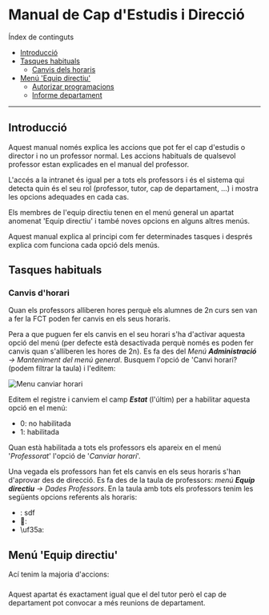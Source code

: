 # Manual de Cap d'Estudis i Direcció
Índex de continguts
* [Introducció](#introducció)
* [Tasques habituals](#)
  * [Canvis dels horaris](#)
* [Menú 'Equip directiu'](#menú--de-departament)
  * [Autorizar programacions](#autorizar-programacions)
  * [Informe departament](#informe-departament)
---

## Introducció
Aquest manual només explica les accions que pot fer el cap d'estudis o director i no un professor normal. Les accions habituals de qualsevol professor estan explicades en el manual del professor.

L'accés a la intranet és igual per a tots els professors i és el sistema qui detecta quin és el seu rol (professor, tutor, cap de departament, …) i mostra les opcions adequades en cada cas.

Els membres de l'equip directiu tenen en el menú general un apartat anomenat 'Equip directiu' i també noves opcions en alguns altres menús.

Aquest manual explica al principi com fer determinades tasques i després explica com funciona cada opció dels menús.

## Tasques habituals

### Canvis d'horari
Quan els professors alliberen hores perquè els alumnes de 2n curs sen van a fer la FCT poden fer canvis en els seus horaris. 

Pera a que puguen fer els canvis en el seu horari s'ha d'activar aquesta opció del menú (per defecte està desactivada perquè només es poden fer canvis quan s'alliberen les hores de 2n). Es fa des del _Menú **Administració** -> Manteniment del menú general_. Busquem l'opció de 'Canvi horari? (podem filtrar la taula) i l'editem:

![Menu canviar horari]()

Editem el registre i canviem el camp _**Estat**_ (l'últim) per a habilitar aquesta opció en el menú:
* 0: no habilitada
* 1: habilitada

Quan està habilitada a tots els professors els apareix en el menú '_Professorat_' l'opció de '_Canviar horari_'.

Una vegada els professors han fet els canvis en els seus horaris s'han d'aprovar des de direcció. Es fa des de la taula de professors: _menú **Equip directiu** -> Dades Professors_. En la taula amb tots els professors tenim les següents opcions referents als horaris:

* <span class="fa-table">: sdf
 * :
 * \uf35a:



## Menú 'Equip directiu'
Ací tenim la majoria d'accions:

### 
Aquest apartat és exactament igual que el del tutor però el cap de departament pot convocar a més reunions de departament.
